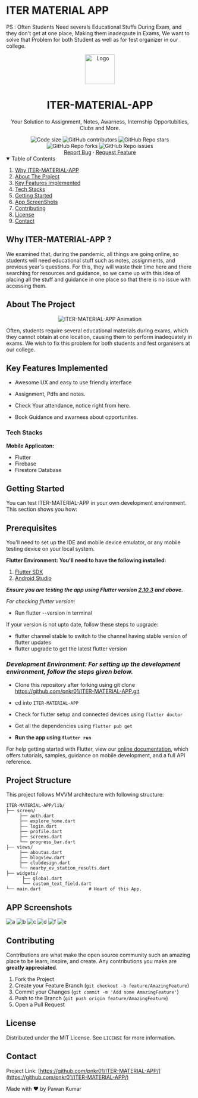 # ITER MATERIAL APP

PS : Often Students Need severals Educational Stuffs During Exam, and they don't get at one place, Making them inadeqaute in Exams, We want to solve that Problem for both Student as well as for fest organizer in our college.
<br />
<div align="center">
  <a href="https://github.com/pnkr01/ITER-MATERIAL-APP">
    <img src="https://user-images.githubusercontent.com/83778936/178501427-802718a6-6ee6-4463-b07e-03f75f50d3c8.png" alt="Logo" width="80" height="80">
  </a>
  <h1 align="center"><b>ITER-MATERIAL-APP</b></h1>

  <p align="center">
    Your Solution to Assignment, Notes, Awarness, Internship Opportubities, Clubs and More.
  </p>
<img src="https://img.shields.io/github/languages/code-size/pnkr01/ITER-MATERIAL-APP?style=flat-square" alt="Code size" />
<img alt="GitHub contributors" src="https://img.shields.io/github/contributors/pnkr01/ITER-MATERIAL-APP?style=flat-square">
<img alt="GitHub Repo stars" src="https://img.shields.io/github/stars/pnkr01/ITER-MATERIAL-APP?style=flat-square">
<img alt="GitHub Repo forks" src="https://img.shields.io/github/forks/pnkr01/ITER-MATERIAL-APP?style=flat-square">
<img alt="GitHub Repo issues" src="https://img.shields.io/github/issues/pnkr01/ITER-MATERIAL-APP?style=flat-square">
<br>
<a href="https://github.com/pnkr01/ITER-MATERIAL-APPissues">Report Bug</a>
·
<a href="https://github.com/pnkr01/ITER-MATERIAL-APPissues">Request Feature</a>
</div>

<!-- TABLE OF CONTENTS -->
<details open="open">
  <summary>Table of Contents</summary>
  <ol>
    <li>
      <a href="#why-iter-material-app-">Why ITER-MATERIAL-APP</a>
    </li>
    <li>
      <a href="#about-the-project">About The Project</a>
    </li>
    <li>
      <a href="#key-features-implemented">Key Features Implemented</a>
    </li>
    <li>
      <a href="#tech-stacks">Tech Stacks</a>
    </li>
    <li>
      <a href="#getting-started">Getting Started</a>
    </li>
    <li><a href="#app-screenshots">App ScreenShots</a></li>
    <li><a href="#contributing">Contributing</a></li>
    <li><a href="#license">License</a></li>
    <li><a href="#contact">Contact</a></li>
  </ol>
</details>

## Why ITER-MATERIAL-APP ?

We examined that, during the pandemic, all things are going online, so students will need educational stuff such as notes, assignments, and previous year's questions. For this, they will waste their time here and there searching for resources and guidance, so we came up with this idea of placing all the stuff and guidance in one place so that there is no issue with accessing them.

## About The Project

<div align="center">
<img alt="ITER-MATERIAL-APP Animation" src="https://user-images.githubusercontent.com/83778936/178499034-96177a22-5bfa-4a7b-8bbb-5bbd92950acf.gif">
</div>

Often, students require several educational materials during exams, which they cannot obtain at one location, causing them to perform inadequately in exams. We wish to fix this problem for both students and fest organisers at our college.

## Key Features Implemented

- Awesome UX and easy to use friendly interface

- Assignment, Pdfs and notes.

- Check Your attendance, notice right from here.

- Book Guidance and awarness about opportunites.

### Tech Stacks

**Mobile Applicaton:**

- Flutter
- Firebase
- Firestore Database

## Getting Started

You can test ITER-MATERIAL-APP in your own development environment. This section shows you how:

## Prerequisites

You'll need to set up the IDE and mobile device emulator, or any mobile testing device on your local system.

**Flutter Environment: You'll need to have the following installed:**

1. [Flutter SDK](https://flutter.dev/docs/get-started/install)
2. [Android Studio](https://developer.android.com/studio)

**_Ensure you are testing the app using Flutter version [2.10.3](https://docs.flutter.dev/development/tools/sdk/releases?tab=windows) and above._**

_For checking flutter version:_

- Run flutter --version in terminal

If your version is not upto date, follow these steps to upgrade:

- flutter channel stable to switch to the channel having stable version of flutter updates
- flutter upgrade to get the latest flutter version

### _Development Environment: For setting up the development environment, follow the steps given below._

- Clone this repository after forking using git clone <https://github.com/pnkr01/ITER-MATERIAL-APP.git>
- cd into `ITER-MATERIAL-APP`
- Check for flutter setup and connected devices using `flutter doctor`
- Get all the dependencies using `flutter pub get`

- **Run the app using `flutter run`**

For help getting started with Flutter, view our
[online documentation](https://flutter.dev/docs), which offers tutorials,
samples, guidance on mobile development, and a full API reference.

## Project Structure

This project follows MVVM architecture with following structure:

```text
ITER-MATERIAL-APP/lib/
├── screen/
     ├── auth.dart
     ├── explore_home.dart
     ├── login.dart
     ├── profile.dart
     ├── screens.dart
     └── progress_bar.dart
├── views/
     ├── aboutus.dart
     ├── blogview.dart
     ├── clubdesign.dart
     └── nearby_ev_station_results.dart
├── widgets/
      ├── global.dart
      └── custom_text_field.dart
└── main.dart                  # Heart of this App.
```

## APP Screenshots
![a](https://user-images.githubusercontent.com/83778936/178498717-8263f3de-f8e8-4800-8927-6c31b03a074e.jpg)
![b](https://user-images.githubusercontent.com/83778936/178498723-4458fe3b-fea2-4d7b-a128-f56444532986.jpg)
![c](https://user-images.githubusercontent.com/83778936/178498729-61ec3614-8b3f-4255-a25f-6062378594c9.jpg)
![d](https://user-images.githubusercontent.com/83778936/178498732-d88290de-df9d-4b33-b900-e5ae1cc91fb1.jpg)
![f](https://user-images.githubusercontent.com/83778936/178498715-27136d1a-3750-4d95-a34c-33b21c549fcf.jpg)
![e](https://user-images.githubusercontent.com/83778936/178498707-4350cb4a-7af0-4949-ad5d-aea7825a4de2.jpg)

## Contributing

Contributions are what make the open source community such an amazing place to be learn, inspire, and create. Any contributions you make are **greatly appreciated**.

1. Fork the Project
2. Create your Feature Branch (`git checkout -b feature/AmazingFeature`)
3. Commit your Changes (`git commit -m 'Add some AmazingFeature'`)
4. Push to the Branch (`git push origin feature/AmazingFeature`)
5. Open a Pull Request

## License

Distributed under the MIT License. See `LICENSE` for more information.

## Contact

Project Link: [https://github.com/pnkr01/ITER-MATERIAL-APP/](https://github.com/pnkr01/ITER-MATERIAL-APP/)

Made with ♥ by Pawan Kumar
